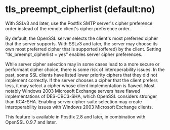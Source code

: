 # tls_preempt_cipherlist (default:no) 

 With SSLv3 and later, use the Postfix SMTP server's cipher
preference order instead of the remote client's cipher preference
order. 

 By default, the OpenSSL server selects the client's most preferred
cipher that the server supports. With SSLv3 and later, the server may
choose its own most preferred cipher that is supported (offered) by
the client. Setting "tls_preempt_cipherlist = yes" enables server cipher
preferences. 

 While server cipher selection may in some cases lead to a more secure
or performant cipher choice, there is some risk of interoperability
issues. In the past, some SSL clients have listed lower priority ciphers
that they did not implement correctly. If the server chooses a cipher
that the client prefers less, it may select a cipher whose client
implementation is flawed. Most notably Windows 2003 Microsoft
Exchange servers have flawed implementations of DES-CBC3-SHA, which
OpenSSL considers stronger than RC4-SHA.  Enabling server cipher-suite
selection may create interoperability issues with Windows 2003
Microsoft Exchange clients.  

 This feature is available in Postfix 2.8 and later, in combination
with OpenSSL 0.9.7 and later. 


